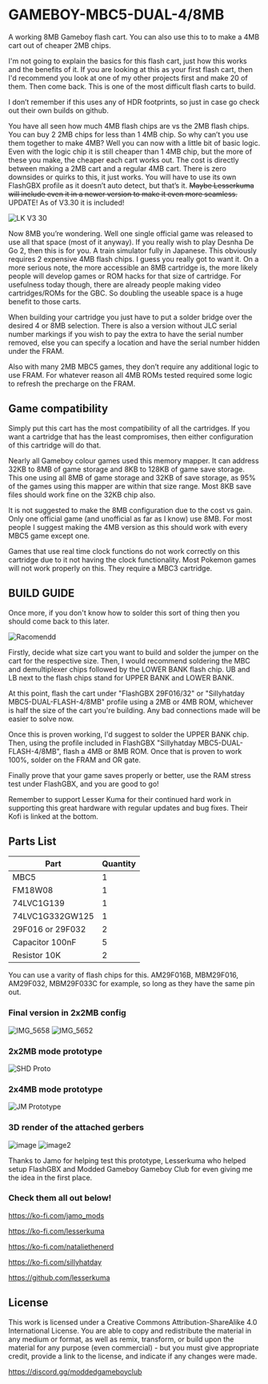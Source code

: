 # GAMEBOY-MBC5-DUAL-4/8MB
A working 8MB Gameboy flash cart. You can also use this to to make a 4MB cart out of cheaper 2MB chips.

I'm not going to explain the basics for this flash cart, just how this works and the benefits of it. If you are looking at this as your first flash cart, then I'd recommend you look at one of my other projects first and make 20 of them. Then come back. This is one of the most difficult flash carts to build.

I don’t remember if this uses any of HDR footprints, so just in case go check out their own builds on github.

You have all seen how much 4MB flash chips are vs the 2MB flash chips. You can buy 2 2MB chips for less than 1 4MB chip. So why can’t you use them together to make 4MB? Well you can now with a little bit of basic logic. Even with the logic chip it is still cheaper than 1 4MB chip, but the more of these you make, the cheaper each cart works out. The cost is directly between making a 2MB cart and a regular 4MB cart. There is zero downsides or quirks to this, it just works. You will have to use its own FlashGBX profile as it doesn’t auto detect, but that’s it. ~~Maybe Lesserkuma will include even it in a newer version to make it even more seamless.~~ UPDATE! As of V3.30 it is included!

![LK V3 30](https://github.com/sillyhatday/GAMEBOY-MBC5-DUAL-4_8MB/assets/65309612/78d43b0f-2e17-4e5c-9316-7730b43ccd07)

Now 8MB you’re wondering. Well one single official game was released to use all that space (most of it anyway). If you really wish to play Desnha De Go 2, then this is for you. A train simulator fully in Japanese. This obviously requires 2 expensive 4MB flash chips. I guess you really got to want it. On a more serious note, the more accessible an 8MB cartridge is, the more likely people will develop games or ROM hacks for that size of cartridge. For usefulness today though, there are already people making video cartridges/ROMs for the GBC. So doubling the useable space is a huge benefit to those carts.

When building your cartridge you just have to put a solder bridge over the desired 4 or 8MB selection. There is also a version without JLC serial number markings if you wish to pay the extra to have the serial number removed, else you can specify a location and have the serial number hidden under the FRAM.

Also with many 2MB MBC5 games, they don’t require any additional logic to use FRAM. For whatever reason all 4MB ROMs tested required some logic to refresh the precharge on the FRAM.

## Game compatibility
Simply put this cart has the most compatibility of all the cartridges. If you want a cartridge that has the least compromises, then either configuration of this cartridge will do that.

Nearly all Gameboy colour games used this memory mapper. It can address 32KB to 8MB of game storage and 8KB to 128KB of game save storage. This one using all 8MB of game storage and 32KB of save storage, as 95% of the games using this mapper are within that size range. Most 8KB save files should work fine on the 32KB chip also.

It is not suggested to make the 8MB configuration due to the cost vs gain. Only one official game (and unofficial as far as I know) use 8MB. For most people I suggest making the 4MB version as this should work with every MBC5 game except one.

Games that use real time clock functions do not work correctly on this cartridge due to it not having the clock functionality. Most Pokemon games will not work properly on this. They require a MBC3 cartridge.


## BUILD GUIDE

Once more, if you don't know how to solder this sort of thing then you should come back to this later.

![Racomendd](https://github.com/sillyhatday/GAMEBOY-FLASHCART-MBC5-DUAL-FLASH-4-8MB/assets/65309612/815020d6-9d19-4641-8ca3-6ea37c257a56)

Firstly, decide what size cart you want to build and solder the jumper on the cart for the respective size. Then, I would recommend soldering the MBC and demultiplexer chips followed by the LOWER BANK flash chip. UB and LB next to the flash chips stand for UPPER BANK and LOWER BANK.

At this point, flash the cart under "FlashGBX 29F016/32" or "Sillyhatday MBC5-DUAL-FLASH-4/8MB" profile using a 2MB or 4MB ROM, whichever is half the size of the cart you're building. Any bad connections made will be easier to solve now.

Once this is proven working, I'd suggest to solder the UPPER BANK chip. Then, using the profile included in FlashGBX "Sillyhatday MBC5-DUAL-FLASH-4/8MB", flash a 4MB or 8MB ROM. Once that is proven to work 100%, solder on the FRAM and OR gate.

Finally prove that your game saves properly or better, use the RAM stress test under FlashGBX, and you are good to go!

Remember to support Lesser Kuma for their continued hard work in supporting this great hardware with regular updates and bug fixes. Their Kofi is linked at the bottom.

## Parts List

| Part | Quantity |
|------|----------|
| MBC5 | 1 |
| FM18W08 | 1 |
| 74LVC1G139 | 1 |
| 74LVC1G332GW125 | 1 |
| 29F016 or 29F032 | 2 |
| Capacitor 100nF | 5 |
| Resistor 10K | 2 |

You can use a varity of flash chips for this. AM29F016B, MBM29F016, AM29F032, MBM29F033C for example, so long as they have the same pin out.
### Final version in 2x2MB config
![IMG_5658](https://github.com/sillyhatday/GAMEBOY-FLASHCART-MBC5-DUAL-FLASH-4-8MB/assets/65309612/72163434-7865-4c13-bdaa-4ec5b58a38fa)
![IMG_5652](https://github.com/sillyhatday/GAMEBOY-FLASHCART-MBC5-DUAL-FLASH-4-8MB/assets/65309612/7c0b5e94-a9e7-4a41-8f7e-5831737e5a58)

### 2x2MB mode prototype
![SHD Proto](https://github.com/sillyhatday/GAMEBOY-FLASHCART-MBC5-DUAL-FLASH-4-8MB/assets/65309612/5d0126c4-fa22-4488-836b-ad33e03c95ef)

### 2x4MB mode prototype
![JM Prototype](https://github.com/sillyhatday/GAMEBOY-FLASHCART-MBC5-DUAL-FLASH-4-8MB/assets/65309612/d2490f02-4f30-4c4f-aaee-5c836a3d6c7b)

### 3D render of the attached gerbers
![image](https://github.com/sillyhatday/GAMEBOY-FLASHCART-MBC5-DUAL-FLASH-4-8MB/assets/65309612/58a8015d-0c31-4e0b-aa61-b199808d9987)
![image2](https://github.com/sillyhatday/GAMEBOY-FLASHCART-MBC5-DUAL-FLASH-4-8MB/assets/65309612/e59a21e6-7a26-43a1-b3d7-ffb42e88c59d)

Thanks to Jamo for helping test this prototype, Lesserkuma who helped setup FlashGBX and Modded Gameboy Gameboy Club for even giving me the idea in the first place.

### Check them all out below!

https://ko-fi.com/jamo_mods

https://ko-fi.com/lesserkuma

https://ko-fi.com/nataliethenerd

https://ko-fi.com/sillyhatday

https://github.com/lesserkuma

## License

This work is licensed under a Creative Commons Attribution-ShareAlike 4.0 International License. You are able to copy and redistribute the material in any medium or format, as well as remix, transform, or build upon the material for any purpose (even commercial) - but you must give appropriate credit, provide a link to the license, and indicate if any changes were made.

https://discord.gg/moddedgameboyclub
